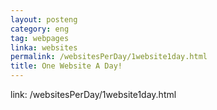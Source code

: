 ```yaml
---
layout: posteng
category: eng
tag: webpages
linka: websites
permalink: /websitesPerDay/1website1day.html
title: One Website A Day!
---
```


link: /websitesPerDay/1website1day.html